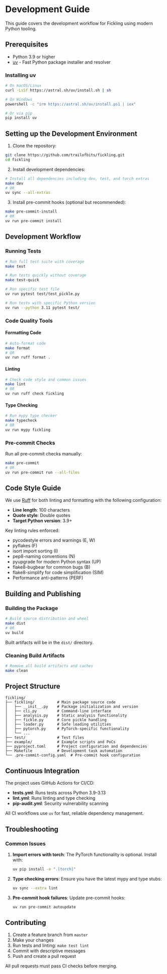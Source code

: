 # Development Guide

This guide covers the development workflow for Fickling using modern Python tooling.

## Prerequisites

- Python 3.9 or higher
- [uv](https://github.com/astral-sh/uv) - Fast Python package installer and resolver

### Installing uv

```bash
# On macOS/Linux
curl -LsSf https://astral.sh/uv/install.sh | sh

# On Windows
powershell -c "irm https://astral.sh/uv/install.ps1 | iex"

# Or via pip
pip install uv
```

## Setting up the Development Environment

1. Clone the repository:
```bash
git clone https://github.com/trailofbits/fickling.git
cd fickling
```

2. Install development dependencies:
```bash
# Install all dependencies including dev, test, and torch extras
make dev
# OR
uv sync --all-extras
```

3. Install pre-commit hooks (optional but recommended):
```bash
make pre-commit-install
# OR
uv run pre-commit install
```

## Development Workflow

### Running Tests

```bash
# Run full test suite with coverage
make test

# Run tests quickly without coverage
make test-quick

# Run specific test file
uv run pytest test/test_pickle.py

# Run tests with specific Python version
uv run --python 3.11 pytest test/
```

### Code Quality Tools

#### Formatting Code

```bash
# Auto-format code
make format
# OR
uv run ruff format .
```

#### Linting

```bash
# Check code style and common issues
make lint
# OR
uv run ruff check fickling
```

#### Type Checking

```bash
# Run mypy type checker
make typecheck
# OR
uv run mypy fickling
```

### Pre-commit Checks

Run all pre-commit checks manually:
```bash
make pre-commit
# OR
uv run pre-commit run --all-files
```

## Code Style Guide

We use [Ruff](https://github.com/astral-sh/ruff) for both linting and formatting with the following configuration:

- **Line length**: 100 characters
- **Quote style**: Double quotes
- **Target Python version**: 3.9+

Key linting rules enforced:
- pycodestyle errors and warnings (E, W)
- pyflakes (F)
- isort import sorting (I)
- pep8-naming conventions (N)
- pyupgrade for modern Python syntax (UP)
- flake8-bugbear for common bugs (B)
- flake8-simplify for code simplification (SIM)
- Performance anti-patterns (PERF)

## Building and Publishing

### Building the Package

```bash
# Build source distribution and wheel
make dist
# OR
uv build
```

Built artifacts will be in the `dist/` directory.

### Cleaning Build Artifacts

```bash
# Remove all build artifacts and caches
make clean
```

## Project Structure

```
fickling/
├── fickling/          # Main package source code
│   ├── __init__.py    # Package initialization and version
│   ├── cli.py         # Command-line interface
│   ├── analysis.py    # Static analysis functionality
│   ├── fickle.py      # Core pickle handling
│   ├── loader.py      # Safe loading utilities
│   ├── pytorch.py     # PyTorch-specific functionality
│   └── ...
├── test/              # Test files
├── example/           # Example scripts and PoCs
├── pyproject.toml     # Project configuration and dependencies
├── Makefile           # Development task automation
└── .pre-commit-config.yaml  # Pre-commit hook configuration
```

## Continuous Integration

The project uses GitHub Actions for CI/CD:

- **tests.yml**: Runs tests across Python 3.9-3.13
- **lint.yml**: Runs linting and type checking
- **pip-audit.yml**: Security vulnerability scanning

All CI workflows use `uv` for fast, reliable dependency management.

## Troubleshooting

### Common Issues

1. **Import errors with torch**: The PyTorch functionality is optional. Install with:
   ```bash
   uv pip install -e ".[torch]"
   ```

2. **Type checking errors**: Ensure you have the latest mypy and type stubs:
   ```bash
   uv sync --extra lint
   ```

3. **Pre-commit hook failures**: Update pre-commit hooks:
   ```bash
   uv run pre-commit autoupdate
   ```

## Contributing

1. Create a feature branch from `master`
2. Make your changes
3. Run tests and linting: `make test lint`
4. Commit with descriptive messages
5. Push and create a pull request

All pull requests must pass CI checks before merging.